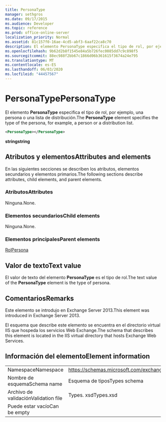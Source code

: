 ```yaml
---
title: PersonaType
manager: sethgros
ms.date: 09/17/2015
ms.audience: Developer
ms.topic: reference
ms.prod: office-online-server
localization_priority: Normal
ms.assetid: 81c157f0-16ae-4cd5-abf3-6aaf22ca8c70
description: El elemento PersonaType especifica el tipo de rol, por ejemplo, una persona o una lista de distribución.
ms.openlocfilehash: 9b62d2b8f1545e84a5b726fec0085dd7c9c898f5
ms.sourcegitcommit: 88ec988f2bb67c1866d06b361615f3674a24e795
ms.translationtype: MT
ms.contentlocale: es-ES
ms.lasthandoff: 06/03/2020
ms.locfileid: "44457567"
---
```

# <a name="personatype"></a><span data-ttu-id="77d8b-103">PersonaType</span><span class="sxs-lookup"><span data-stu-id="77d8b-103">PersonaType</span></span>

<span data-ttu-id="77d8b-104">El elemento **PersonaType** especifica el tipo de rol, por ejemplo, una persona o una lista de distribución.</span><span class="sxs-lookup"><span data-stu-id="77d8b-104">The **PersonaType** element specifies the type of the persona, for example, a person or a distribution list.</span></span> 
  
```XML
<PersonaType></PersonaType>
```

 <span data-ttu-id="77d8b-105">**string**</span><span class="sxs-lookup"><span data-stu-id="77d8b-105">**string**</span></span>
## <a name="attributes-and-elements"></a><span data-ttu-id="77d8b-106">Atributos y elementos</span><span class="sxs-lookup"><span data-stu-id="77d8b-106">Attributes and elements</span></span>

<span data-ttu-id="77d8b-107">En las siguientes secciones se describen los atributos, elementos secundarios y elementos primarios.</span><span class="sxs-lookup"><span data-stu-id="77d8b-107">The following sections describe attributes, child elements, and parent elements.</span></span>
  
### <a name="attributes"></a><span data-ttu-id="77d8b-108">Atributos</span><span class="sxs-lookup"><span data-stu-id="77d8b-108">Attributes</span></span>

<span data-ttu-id="77d8b-109">Ninguna.</span><span class="sxs-lookup"><span data-stu-id="77d8b-109">None.</span></span>
  
### <a name="child-elements"></a><span data-ttu-id="77d8b-110">Elementos secundarios</span><span class="sxs-lookup"><span data-stu-id="77d8b-110">Child elements</span></span>

<span data-ttu-id="77d8b-111">Ninguna.</span><span class="sxs-lookup"><span data-stu-id="77d8b-111">None.</span></span>
  
### <a name="parent-elements"></a><span data-ttu-id="77d8b-112">Elementos principales</span><span class="sxs-lookup"><span data-stu-id="77d8b-112">Parent elements</span></span>

[<span data-ttu-id="77d8b-113">Rol</span><span class="sxs-lookup"><span data-stu-id="77d8b-113">Persona</span></span>](persona.md)
  
## <a name="text-value"></a><span data-ttu-id="77d8b-114">Valor de texto</span><span class="sxs-lookup"><span data-stu-id="77d8b-114">Text value</span></span>

<span data-ttu-id="77d8b-115">El valor de texto del elemento **PersonaType** es el tipo de rol.</span><span class="sxs-lookup"><span data-stu-id="77d8b-115">The text value of the **PersonaType** element is the type of persona.</span></span> 
  
## <a name="remarks"></a><span data-ttu-id="77d8b-116">Comentarios</span><span class="sxs-lookup"><span data-stu-id="77d8b-116">Remarks</span></span>

<span data-ttu-id="77d8b-117">Este elemento se introdujo en Exchange Server 2013.</span><span class="sxs-lookup"><span data-stu-id="77d8b-117">This element was introduced in Exchange Server 2013.</span></span>
  
<span data-ttu-id="77d8b-118">El esquema que describe este elemento se encuentra en el directorio virtual IIS que hospeda los servicios Web Exchange.</span><span class="sxs-lookup"><span data-stu-id="77d8b-118">The schema that describes this element is located in the IIS virtual directory that hosts Exchange Web Services.</span></span>
  
## <a name="element-information"></a><span data-ttu-id="77d8b-119">Información del elemento</span><span class="sxs-lookup"><span data-stu-id="77d8b-119">Element information</span></span>

|||
|:-----|:-----|
|<span data-ttu-id="77d8b-120">Namespace</span><span class="sxs-lookup"><span data-stu-id="77d8b-120">Namespace</span></span>  <br/> |https://schemas.microsoft.com/exchange/services/2006/types  <br/> |
|<span data-ttu-id="77d8b-121">Nombre de esquema</span><span class="sxs-lookup"><span data-stu-id="77d8b-121">Schema name</span></span>  <br/> |<span data-ttu-id="77d8b-122">Esquema de tipos</span><span class="sxs-lookup"><span data-stu-id="77d8b-122">Types schema</span></span>  <br/> |
|<span data-ttu-id="77d8b-123">Archivo de validación</span><span class="sxs-lookup"><span data-stu-id="77d8b-123">Validation file</span></span>  <br/> |<span data-ttu-id="77d8b-124">Types. xsd</span><span class="sxs-lookup"><span data-stu-id="77d8b-124">Types.xsd</span></span>  <br/> |
|<span data-ttu-id="77d8b-125">Puede estar vacío</span><span class="sxs-lookup"><span data-stu-id="77d8b-125">Can be empty</span></span>  <br/> ||
   

